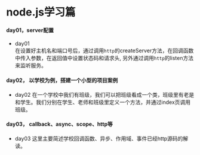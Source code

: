 node.js学习篇
====
#### day01，server配置
* day01 <br>
        在设置好主机名和端口号后，通过调用`http`的createServer方法，在回调函数中传入参数，在返回值中设置状态码和请求头,
    另外通过调用`http`的listen方法来监听服务。
#### day02， 以学校为例，搭建一个小型的项目案例
* day02
        在一个学校中我们有班级，我们可以把班级看成一个类，班级里有老是和学生。我们分别在学生、老师和班级里定义一个方法，并通过index页调用班级。

#### day03， callback、async、scope、http等
* day03
        这里主要简述学校回调函数、异步、作用域、事件已经http源码的解读。